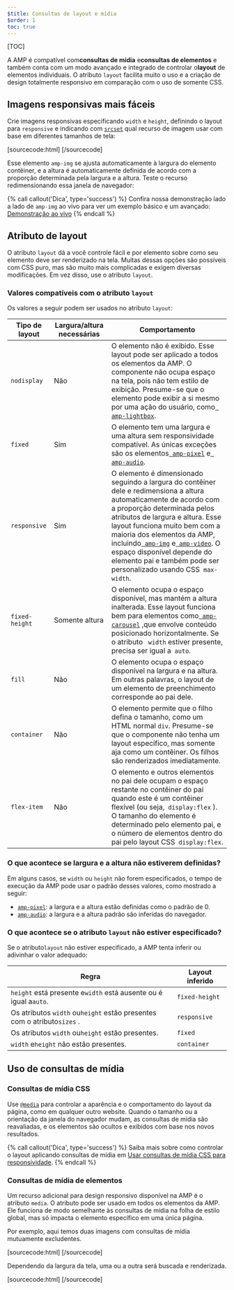 ```yaml
---
$title: Consultas de layout e mídia
$order: 1
toc: true
---
```


[TOC]

A AMP é compatível com**consultas de mídia**  e**consultas de elementos** e também conta com um modo avançado e integrado de controlar o**layout** de elementos individuais. O atributo `layout` facilita muito o uso e a criação de design totalmente responsivo em comparação com o uso de somente CSS.

## Imagens responsivas mais fáceis

Crie imagens responsivas especificando `width` e `height`, definindo o layout para `responsive` e indicando com [`srcset`](/pt/docs/guides/responsive/art_direction.html) qual recurso de imagem usar com base em diferentes tamanhos de tela:

[sourcecode:html]
<amp-img
    src="/img/narrow.jpg"
    srcset="/img/wide.jpg 640w,
           /img/narrow.jpg 320w"
    width="1698"
    height="2911"
    layout="responsive"
    alt="an image">
</amp-img>
[/sourcecode]

Esse elemento `amp-img` se ajusta automaticamente à largura do elemento contêiner, e a altura é automaticamente definida de acordo com a proporção determinada pela largura e a altura. Teste o recurso redimensionando essa janela de navegador:

<amp-img src="/static/img/background.jpg" width="1920" height="1080" layout="responsive"></amp-img>

{% call callout('Dica', type='success') %}
Confira nossa demonstração lado a lado de `amp-img` ao vivo para ver um exemplo básico e um avançado: [Demonstração ao vivo](https://ampbyexample.com/components/amp-img/)
{% endcall %}

## Atributo de layout

O atributo `layout` dá a você controle fácil e por elemento sobre como seu elemento deve ser renderizado na tela. Muitas dessas opções são possíveis com CSS puro, mas são muito mais complicadas e exigem diversas modificações. Em vez disso, use o atributo `layout`.

### Valores compatíveis com o atributo `layout`

Os valores a seguir podem ser usados no atributo `layout`:

<table>
  <thead>
    <tr>
      <th data-th="Layout type" class="col-twenty">Tipo de layout</th>
      <th data-th="Width/height required" class="col-twenty">Largura/altura necessárias</th>
      <th data-th="Behavior">Comportamento</th>
    </tr>
  </thead>
  <tbody>
    <tr>
      <td data-th="Layout type" class="col-twenty"><code>nodisplay</code></td>
      <td data-th="Description" class="col-twenty">Não</td>
      <td data-th="Behavior"> O elemento não é exibido. Esse layout pode ser aplicado a todos os elementos da AMP. O componente não ocupa espaço na tela, pois não tem estilo de exibição. Presume-se que o elemento pode exibir a si mesmo por uma ação do usuário, como<a href="/docs/reference/extended/amp-lightbox.html"><code> amp-lightbox</code></a>.</td>
    </tr>
    <tr>
      <td data-th="Layout type" class="col-twenty"><code>fixed</code></td>
      <td data-th="Description" class="col-twenty">Sim</td>
      <td data-th="Behavior"> O elemento tem uma largura e uma altura sem responsividade compatível. As únicas exceções são os elementos<a href="/docs/reference/amp-pixel.html"><code> amp-pixel</code></a>  e<a href="/docs/reference/extended/amp-audio.html"><code> amp-audio</code></a>.</td>
    </tr>
    <tr>
      <td data-th="Layout type" class="col-twenty"><code>responsive</code></td>
      <td data-th="Description" class="col-twenty">Sim</td>
      <td data-th="Behavior"> O elemento é dimensionado seguindo a largura do contêiner dele e redimensiona a altura automaticamente de acordo com a proporção determinada pelos atributos de largura e altura. Esse layout funciona muito bem com a maioria dos elementos da AMP, incluindo<a href="/docs/reference/amp-img.html"><code> amp-img</code></a> e<a href="/docs/reference/amp-video.html"><code> amp-video</code></a>. O espaço disponível depende do elemento pai e também pode ser personalizado usando CSS<code> max-width</code>.</td>
    </tr>
    <tr>
      <td data-th="Layout type" class="col-twenty"><code>fixed-height</code></td>
      <td data-th="Description" class="col-twenty">Somente altura</td>
      <td data-th="Behavior"> O elemento ocupa o espaço disponível, mas mantém a altura inalterada. Esse layout funciona bem para elementos como<a href="/docs/reference/extended/amp-carousel.html"><code> amp-carousel</code></a>  ,que envolve conteúdo posicionado horizontalmente. Se o atributo <code> width</code>  estiver presente, precisa ser igual a<code> auto</code>.</td>
    </tr>
    <tr>
      <td data-th="Layout type" class="col-twenty"><code>fill</code></td>
      <td data-th="Description" class="col-twenty">Não</td>
      <td data-th="Behavior">O elemento ocupa o espaço disponível na largura e na altura. Em outras palavras, o layout de um elemento de preenchimento corresponde ao pai dele.</td>
    </tr>
    <tr>
      <td data-th="Layout type" class="col-twenty"><code>container</code></td>
      <td data-th="Description" class="col-twenty">Não</td>
      <td data-th="Behavior"> O elemento permite que o filho defina o tamanho, como um HTML normal <code>div</code>. Presume-se que o componente não tenha um layout específico, mas somente aja como um contêiner. Os filhos são renderizados imediatamente.</td>
    </tr>
    <tr>
      <td data-th="Layout type" class="col-twenty"><code>flex-item</code></td>
      <td data-th="Description" class="col-twenty">Não</td>
      <td data-th="Behavior"> O elemento e outros elementos no pai dele ocupam o espaço restante no contêiner do pai quando este é um contêiner flexível (ou seja,<code> display:flex</code> ). O tamanho do elemento é determinado pelo elemento pai, e o número de elementos dentro do pai pelo layout CSS<code> display:flex</code>.</td>
    </tr>
  </tbody>
</table>

### O que acontece se largura e a altura não estiverem definidas?

Em alguns casos, se `width` ou `height` não forem especificados, o tempo de execução da AMP pode usar o padrão desses valores, como mostrado a seguir:

* [`amp-pixel`](/pt/docs/reference/amp-pixel.html): a largura e a altura estão definidas como o padrão de 0.
* [`amp-audio`](/pt/docs/reference/extended/amp-audio.html): a largura e a altura padrão são inferidas do navegador.

###  O que acontece se o atributo <code>layout</code> não estiver especificado?

Se o atributo<code>layout</code> não estiver especificado, a AMP tenta inferir ou adivinhar o valor adequado:

<table>
  <thead>
    <tr>
      <th data-th="Rule">Regra</th>
      <th data-th="Inferred layout" class="col-thirty">Layout inferido</th>
    </tr>
  </thead>
  <tbody>
    <tr>
      <td data-th="Rule"><code>height</code>  está presente e<code>width</code>  está ausente ou é igual a<code>auto</code>.</td>
      <td data-th="Inferred layout"><code>fixed-height</code></td>
    </tr>
    <tr>
      <td data-th="Rule">Os atributos <code>width</code>  ou<code>height</code>  estão presentes com o atributo<code>sizes</code> .</td>
      <td data-th="Inferred layout"><code>responsive</code></td>
    </tr>
    <tr>
      <td data-th="Rule">Os atributos <code>width</code>  ou<code>height</code> estão presentes.</td>
      <td data-th="Inferred layout"><code>fixed</code></td>
    </tr>
    <tr>
      <td data-th="Rule"><code>width</code>  e<code>height</code> não estão presentes.</td>
      <td data-th="Inferred layout"><code>container</code></td>
    </tr>
  </tbody>
</table>

## Uso de consultas de mídia

### Consultas de mídia CSS

Use [`@media`](https://developer.mozilla.org/pt-BR/docs/Web/CSS/@media) para controlar a aparência e o comportamento do layout da página, como em qualquer outro website. Quando o tamanho ou a orientação da janela do navegador mudam, as consultas de mídia são reavaliadas, e os elementos são ocultos e exibidos com base nos novos resultados.

{% call callout('Dica', type='success') %}
Saiba mais sobre como controlar o layout aplicando consultas de mídia em [Usar consultas de mídia CSS para responsividade](https://developers.google.com/web/fundamentals/design-and-ui/responsive/fundamentals/use-media-queries?hl=en).
{% endcall %}

### Consultas de mídia de elementos

Um recurso adicional para design responsivo disponível na AMP é o atributo `media`. O atributo pode ser usado em todos os elementos da AMP. Ele funciona de modo semelhante às consultas de mídia na folha de estilo global, mas só impacta o elemento específico em uma única página.

Por exemplo, aqui temos duas imagens com consultas de mídia mutuamente excludentes.

[sourcecode:html]
<amp-img
    media="(min-width: 650px)"
    src="wide.jpg"
    width=466
    height=355
    layout="responsive">
</amp-img>
[/sourcecode]

Dependendo da largura da tela, uma ou a outra será buscada e renderizada.

[sourcecode:html]
<amp-img
    media="(max-width: 649px)"
    src="narrow.jpg"
    width=527
    height=193
    layout="responsive">
</amp-img>
[/sourcecode]
